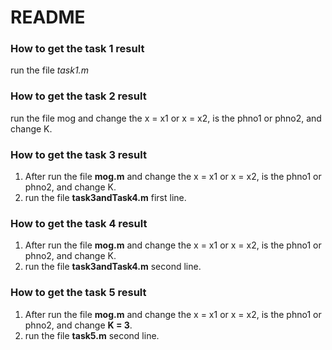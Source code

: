 # README

### How to get the task 1 result

run the file *task1.m*

### How to get the task 2 result
run the file mog and change the x = x1 or x = x2, is the phno1 or phno2, and change K.

### How to get the task 3 result
1. After run the file **mog.m** and change the x = x1 or x = x2, is the phno1 or phno2, and change K.
2. run the file **task3andTask4.m** first line.

### How to get the task 4 result
1. After run the file **mog.m** and change the x = x1 or x = x2, is the phno1 or phno2, and change K.
2. run the file **task3andTask4.m** second line.

### How to get the task 5 result
1. After run the file **mog.m** and change the x = x1 or x = x2, is the phno1 or phno2, and change **K = 3**.
2. run the file **task5.m** second line.
